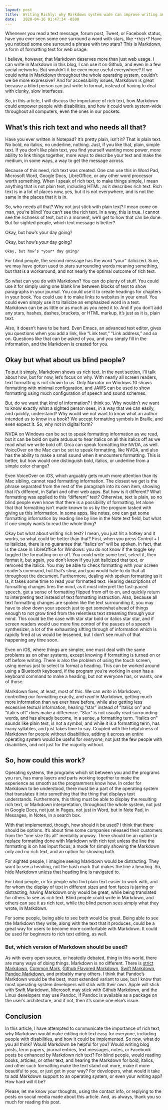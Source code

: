 ```yaml
---
layout: post
title:  Writing Richly: why Markdown system wide can improve writing and reading
date:   2020-04-16 01:47:34 -0500
---
```


Whenever you read a text message, forum post, Tweet, or Facebook
status, have you ever seen some one surround a word with stars, like
`*this*`? Have you noticed some one surround a phrase with two stars?
This is Markdown, a form of formatting text for web usage.

I believe, however, that Markdown deserves more than just web usage. I
can write in Markdown in this blog, I can use it on Github, and even
in a few social networks. But wouldn’t it be even more useful
everywhere? If we could write in Markdown throughout the whole
operating system, couldn’t we be more expressive? And for
accessibility issues, Markdown is great because a blind person can
just write to format, instead of having to deal with clunky, slow
interfaces.

So, in this article, I will discuss the importance of rich text, how
Markdown could empower people with disabilities, and how it could work
system-wide throughout all computers, even the ones in our pockets.

## What’s this rich text and who needs all that?

Have you ever written in Notepad? It’s pretty plain, isn’t it? That is
plain text. No bold, no italics, no underline, nothing. Just, if you
like that, plain, simple text. If you don’t like plain text, you find
yourself wanting more power, more ability to link things together,
more ways to describe your text and make the medium, in some ways, a
way to get the message across.

Because of this need, rich text was created. One can use this in Word
Pad, Microsoft Word, Google Docs, LibreOffice, or any other word
processor worth something. When I speak of rich text, to make things
simple, I mean anything that is not plain text, including HTML, as it
describes rich text. Rich text is in a lot of places now, yes, but it
is not everywhere, and is not the same in the places that it is in.

So, who needs all that? Why not just stick with plain text? I mean
come on man, you’re blind! You can’t see the rich text. In a way, this
is true. I cannot see the richness of text, but in a moment, we’ll get
to how that can be done. But for sighted people, which text message is
better?

Okay, but how’s your day going?

Okay, but how’s *your* day going?

	Okay, but how’s *your* day going?

For blind people, the second message has the word “your” italicized.
Sure, we may have gotten used to stars surrounding words meaning
something, but that is a workaround, and not nearly the optimal
outcome of rich text.

So what can you do with Markdown? You can do plenty of stuff. You
could use it for simply using one blank line between blocks of text to
show paragraphs in your journal. You could use it to create headings
for chapters in your book. You could use it to make links to websites
in your email. You could even simply use it to italicize an emphasized
word in a text. Markdown can be as little or as much as you need it
to. And if you don’t add any stars, hashes, dashes, brackets, or HTML
markup, it’s just as it is, plain text.

Also, it doesn’t have to be hard. Even Emacs, an advanced text editor,
gives you questions when you add a link, like “Link text,” “Link
address,” and so on. Questions like that can be asked of you, and you
simply fill in the information, and the Markdown is created for you.

## Okay but what about us blind people?

To put it simply, Markdown shows us rich text. In the next section,
I’ll talk about how, but for now, let’s focus on why. With nearly all
screen readers, text formatting is not shown to us. Only Narrator on
Windows 10 shows formatting with minimal configuration, and JAWS can
be used to show formatting using much configuration of speech and
sound schemes.

But, do we want that kind of information? I think so. Why wouldn’t we
want to know exactly what a sighted person sees, in a way that we can
easily, and quickly, understand? Why would we not want to know what an
author intended us to know in a book? We accept formatting symbols in
Braille, and even expect it. So, why not in digital form?

NVDA on Windows can be set to speak formatting information as we read,
but it can be bold on quite arduous to hear italics on all this
italics off as we read what we write bold off. Orca can speak
formatting like NVDA, as well. VoiceOver on the Mac can be set to
speak formatting, like NVDA, and also has the ability to make a small
sound when it encounters formatting. This is better, but how would one
distinguish bold, italics, or underline from a simple color change?

Even VoiceOver on iOS, which arguably gets much more attention than
its Mac sibling, cannot read formatting information. The closest we
get is the phrase separated from the rest of the paragraph into its
own item, showing that it’s different, in Safari and other web apps.
But how is it different? What formatting was applied to this
“different” text? Otherwise, text is plain, so no blind people even
know that there is a possibility of formatting, let alone that that
formatting isn’t made known to us by the program tasked with giving us
this information. In some apps, like notes, one can get some
formatting information by reading line by line in the Note text field,
but what if one simply wants to read the whole thing?

Okay but what about writing rich text? I mean, you just hit a hotkey
and it works, so what could be better than that? First, when you press
Control + I to italicize, there is no guarantee that “italics on” will
be spoken. In fact, that is the case in LibreOffice for Windows: you
do not know if the toggle key toggled the formatting on or off. You
could write some text, select it, then format it, but again, you don’t
know if you just italicized that text, or removed the italics. You may
be able to check formatting with your screen reader’s command, but
that’s slow, and you would hate to do that all throughout the
document. Furthermore, dealing with spoken formatting as it is, it
takes some time to read your formatted text. Hearing descriptions of
formatting changes tires the mind, as it must interpret the fast-paced
speech, get a sense of formatting flipped from off to on, and quickly
return to interpreting text instead of text formatting instruction.
Also, because all text formatting changes are spoken like the text
surrounding it, you may have to slow down your speech just to get
somewhat ahead of things enough to not grow tired from the relentless
text streaming through your mind. This could be the case with star
star bold or italics star star, and if screen readers would use more
fine control of the pauses of a speech synthesizer, a lot of the
exhausting sifting through of information which is rapidly fired at us
would be lessened, but I don’t see much of that happening any time
soon.

Even on iOS, where things are simpler, one must deal with the same
problems as on other systems, except knowing if formatting is turned
on or off before writing. There is also the problem of using the touch
screen, using menus just to select to format a heading. This can be
worked around using a Bluetooth keyboard, if the program you’re
working in even has a keyboard command to make a heading, but not
everyone has, or wants, one of those.

Markdown fixes, at least, most of this. We can *write* in Markdown,
controlling our formatting exactly, and *read* in Markdown, getting
much more information than we ever have before, while also getting
less excessive textual information, hearing “star” instead of “italics
on” and “italics off” does make a difference. “Star” is not usually
read surrounding words, and has already become, in a sense, a
formatting term. “Italics on” sounds like plain text, is not a symbol,
and while it is a formatting term, has many syllables, and just takes
time to say. Coupled with the helpfulness of Markdown for people
without disabilities, adding it across an entire operating system
would be useful for *everyone*; not just the few people with
disabilities, and not just for the majority without.

## So, how could this work?

Operating systems, the programs which sit between you and the programs
you run, has many layers and parts working together to make the
experience as smooth as the programmers know how. In order for
Markdown to be understood, there must be a part of the operating
system that translates it into something that the thing that displays
text understands. Furthermore, this thing must be able to display the
resulting rich text, or Markdown interpretation, throughout the whole
system, not just in Google Docs, not just in Pages, not just in Word,
but in Note Pad, in Messages, in Notes, in a search box.

With that implemented, though, how should it be used? I think that
there should be options. It’s about time some companies released their
customers from the “one size fits all” mentality anyway. There should
be an option to replace formatting done with Markdown with rich text
unless the line the formatting is on has input focus, a mode for
simply showing the Markdown only and no rich text, and an option for
showing both.

For sighted people, I imagine seeing Markdown would be distracting.
They want to see a heading, not the hash mark that makes the line a
heading. So, hide Markdown unless that heading line is navigated to.

For blind people, or for people who find plain text easier to work
with, and for whom the display of text in different sizes and font
faces is jarring or distracting, having Markdown only would be great,
while being translated for others to see as rich text. Blind people
could write in Markdown, and others can see it as rich text, while the
blind person sees simply what they wrote, in Markdown.

For some people, being able to see both would be great. Being able to
see the Markdown they write, along with the text that it produces,
could be a great way for users to become more comfortable with
Markdown. It could be used for beginners to rich text editing, as
well.

### But, which version of Markdown should be used?

As with every open source, or heatedly debated, thing in this world,
there are many ways of doing things. Markdown is no different. There
is [strict Markdown](https://github.com/mmark-md/mmark), [Common
Mark](https://commonmark.org), [Github Flavored
Markdown](https://github.github.com/gfm/), [Swift
Markdown](https://nshipster.com/swift-documentation/), [Pandoc
Markdown](https://pandoc.org/MANUAL.html), and probably many others. I
think that Pandoc’s Markdown would be the best, most extended variant
to use, but I know that most operating system developers will stick
with their own. Apple will stick with Swift Markdown, Microsoft may
stick with Github Markdown, and the Linux developers may use Pandoc,
if Pandoc is available as a package on the user’s architecture, and if
not, then it’s some one else’s issue.

## Conclusion

In this article, I have attempted to communicate the importance of
rich text, why Markdown would make editing rich text easy for
everyone, including people with disabilities, and how it could be
implemented. So now, what do you all think? Would Markdown be helpful
for you? Would writing blog posts, term papers, journal entries, text
messages, notes, or Facebook posts be enhanced by Markdown rich text?
For blind people, would reading books, articles, or other text, and
hearing the Markdown for bold, italics, and other such formatting make
the text stand out more, make it more beautiful to you, or just get in
your way? For developers, what would it take to add Markdown support
to an operating system, or even your writing app? How hard will it be?

Please, let me know your thoughts, using the contact info, or replying
to the posts on social media made about this article. And, as always,
thank you so much for reading this post.
